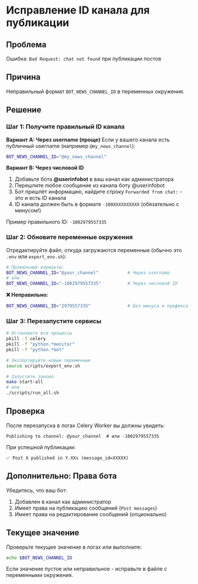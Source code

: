 # Исправление ID канала для публикации

## Проблема
Ошибка: `Bad Request: chat not found` при публикации постов

## Причина
Неправильный формат `BOT_NEWS_CHANNEL_ID` в переменных окружения.

## Решение

### Шаг 1: Получите правильный ID канала

**Вариант A: Через username (проще)**
Если у вашего канала есть публичный username (например `@my_news_channel`):
```bash
BOT_NEWS_CHANNEL_ID="@my_news_channel"
```

**Вариант B: Через числовой ID**

1. Добавьте бота **@userinfobot** в ваш канал как администратора
2. Перешлите любое сообщение из канала боту @userinfobot
3. Бот пришлёт информацию, найдите строку `Forwarded from chat:` - это и есть ID канала
4. ID канала должен быть в формате `-100XXXXXXXXXX` (обязательно с минусом!)

Пример правильного ID: `-1002979557335`

### Шаг 2: Обновите переменные окружения

Отредактируйте файл, откуда загружаются переменные (обычно это `.env` или `export_env.sh`):

```bash
# Правильные варианты:
BOT_NEWS_CHANNEL_ID="@your_channel"           # Через username
# или
BOT_NEWS_CHANNEL_ID="-1002979557335"          # Через числовой ID
```

**❌ Неправильно:**
```bash
BOT_NEWS_CHANNEL_ID="2979557335"              # Без минуса и префикса -100
```

### Шаг 3: Перезапустите сервисы

```bash
# Остановите все процессы
pkill -f celery
pkill -f "python.*monitor"
pkill -f "python.*bot"

# Экспортируйте новые переменные
source scripts/export_env.sh

# Запустите заново
make start-all
# или
./scripts/run_all.sh
```

## Проверка

После перезапуска в логах Celery Worker вы должны увидеть:
```
Publishing to channel: @your_channel  # или -1002979557335
```

При успешной публикации:
```
✅ Post X published in Y.XXs (message_id=XXXXX)
```

## Дополнительно: Права бота

Убедитесь, что ваш бот:
1. Добавлен в канал как администратор
2. Имеет права на публикацию сообщений (`Post messages`)
3. Имеет права на редактирование сообщений (опционально)

## Текущее значение

Проверьте текущее значение в логах или выполните:
```bash
echo $BOT_NEWS_CHANNEL_ID
```

Если значение пустое или неправильное - исправьте в файле с переменными окружения.

